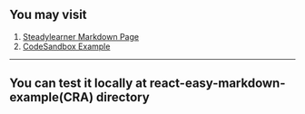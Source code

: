 [Steadylearner Markdown Page]: https://www.steadylearner.com/markdown

## You may visit

1. [Steadylearner Markdown Page][Steadylearner Markdown Page]
2. [CodeSandbox Example](https://codesandbox.io/s/wz9pp1xpn8)
___

## You can test it locally at react-easy-markdown-example(CRA) directory


